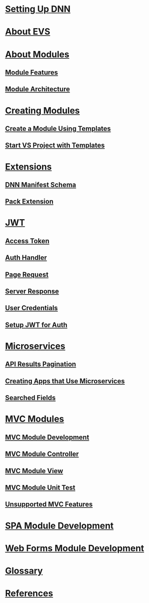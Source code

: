 # [Setting Up DNN](xref:set-up-dnn)
# [About EVS](xref:about-evs)
# [About Modules](xref:developers-about-modules-overview)
## [Module Features](xref:module-features)
## [Module Architecture](xref:module-architecture)
# [Creating Modules](xref:developers-creating-modules-overview)
## [Create a Module Using Templates](xref:create-module-using-templates)
## [Start VS Project with Templates](xref:start-vs-project-with-templates)
# [Extensions](xref:developers-extensions-overview)
## [DNN Manifest Schema](xref:dnn-manifest-schema)
## [Pack Extension](xref:developers-pack-extension)
# [JWT](xref:developers-jwt-overview)
## [Access Token](xref:developers-jwt-access-token)
## [Auth Handler](xref:developers-jwt-auth-handler)
## [Page Request](xref:developers-jwt-page-request)
## [Server Response](xref:developers-jwt-server-response)
## [User Credentials](xref:developers-jwt-user-credentials)
## [Setup JWT for Auth](xref:developers-setup-jwt-for-auth)
# [Microservices](xref:developers-microservices-overview)
## [API Results Pagination](xref:api-results-pagination)
## [Creating Apps that Use Microservices](xref:creating-apps-that-use-microservices)
## [Searched Fields](xref:searched-fields)
# [MVC Modules](xref:developers-mvc-modules-overview)
## [MVC Module Development](xref:mvc-module-development)
## [MVC Module Controller](xref:mvc-module-mvccontroller)
## [MVC Module View](xref:mvc-module-mvcviews)
## [MVC Module Unit Test](xref:mvc-module-unittest)
## [Unsupported MVC Features](xref:unsupported-mvc-features)
# [SPA Module Development](xref:spa-module-development)
# [Web Forms Module Development](xref:web-forms-module-development)
# [Glossary](xref:glossary)
# [References](developer-references/index.md)